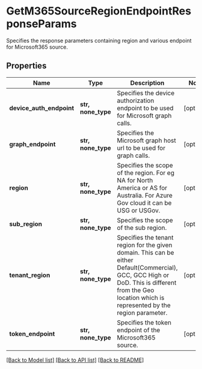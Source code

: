 # GetM365SourceRegionEndpointResponseParams

Specifies the response parameters containing region and various endpoint for Microsoft365 source.

## Properties
Name | Type | Description | Notes
------------ | ------------- | ------------- | -------------
**device_auth_endpoint** | **str, none_type** | Specifies the device authorization endpoint to be used for Microsoft graph calls. | [optional] 
**graph_endpoint** | **str, none_type** | Specifies the Microsoft graph host url to be used for graph calls. | [optional] 
**region** | **str, none_type** | Specifies the scope of the region. For eg NA for North America or AS for Australia. For Azure Gov cloud it can be USG or USGov. | [optional] 
**sub_region** | **str, none_type** | Specifies the scope of the sub region. | [optional] 
**tenant_region** | **str, none_type** | Specifies the tenant region for the given domain. This can be either Default(Commercial), GCC, GCC High or DoD. This is different from the Geo location which is represented by the region parameter. | [optional] 
**token_endpoint** | **str, none_type** | Specifies the token endpoint of the Microsoft365 source. | [optional] 

[[Back to Model list]](../README.md#documentation-for-models) [[Back to API list]](../README.md#documentation-for-api-endpoints) [[Back to README]](../README.md)


